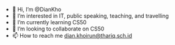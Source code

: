 - 👋 Hi, I’m @DianKho
- 👀 I’m interested in IT, public speaking, teaching, and travelling
- 🌱 I’m currently learning CS50
- 💞️ I’m looking to collaborate on CS50
- 📫 How to reach me dian.khoirun@thariq.sch.id

<!---
DianKho/DianKho is a ✨ special ✨ repository because its `README.md` (this file) appears on your GitHub profile.
You can click the Preview link to take a look at your changes.
--->
